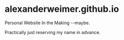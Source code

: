 # alexanderweimer.github.io

Personal Website In the Making --maybe.

Practically just reserving my name in advance.
